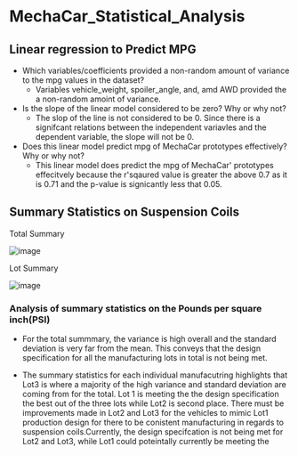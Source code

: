 # MechaCar_Statistical_Analysis

## Linear regression to Predict MPG
* Which variables/coefficients provided a non-random amount of variance to the mpg values in the dataset?
    *   Variables vehicle_weight, spoiler_angle, and, amd AWD provided the a non-random amoint of variance.
* Is the slope of the linear model considered to be zero? Why or why not?
    * The slop of the line is not considered to be 0. Since there is a signifcant relations between the independent variavles and the dependent variable, the slope will not be 0.
* Does this linear model predict mpg of MechaCar prototypes effectively? Why or why not?
    * This linear model does predict the mpg of MechaCar' prototypes effecitvely because the r'sqaured value is greater the above 0.7 as it is 0.71 and the p-value is signicantly less that 0.05.


## Summary Statistics on Suspension Coils

Total Summary

![image](https://user-images.githubusercontent.com/96553992/164757063-85fdbb83-3a2f-4c9d-b400-667c956b2f06.png)

Lot Summary

![image](https://user-images.githubusercontent.com/96553992/164757197-17d22158-4b7c-4f32-b004-81a26d1fee40.png)

### Analysis of summary statistics on the Pounds per square inch(PSI)

* For the total summmary, the variance is high overall and the standard deviation is very far from the mean. This conveys that the design specification for all the manufacturing lots in total is not being met. 

* The summary statistics for each individual manufacutring highlights that Lot3  is where a majority of the high variance and standard deviation are coming from for the total. Lot 1 is meeting the the design specification the best out of the three lots while Lot2 is second place. There must be improvements made in Lot2 and Lot3 for the vehicles to mimic Lot1 production design for there to be conistent manufacturing in regards to suspension coils.Currently, the design specifcation is not being met for Lot2 and Lot3, while Lot1 could poteintally currently be meeting the 
